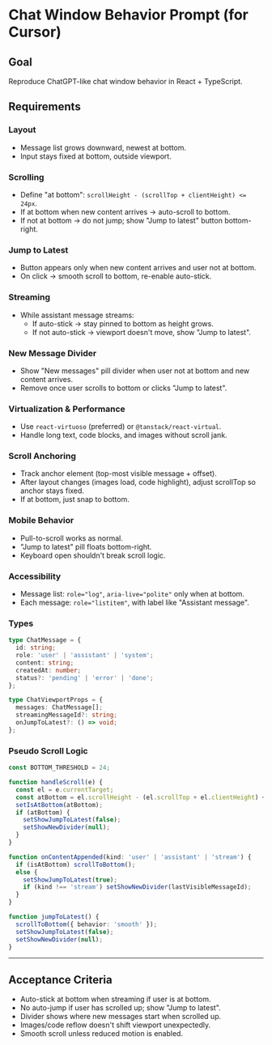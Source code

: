 # Chat Window Behavior Prompt (for Cursor)

## Goal

Reproduce ChatGPT-like chat window behavior in React + TypeScript.

## Requirements

### Layout

-   Message list grows downward, newest at bottom.
-   Input stays fixed at bottom, outside viewport.

### Scrolling

-   Define "at bottom":
    `scrollHeight - (scrollTop + clientHeight) <= 24px`.
-   If at bottom when new content arrives → auto-scroll to bottom.
-   If not at bottom → do not jump; show "Jump to latest" button
    bottom-right.

### Jump to Latest

-   Button appears only when new content arrives and user not at bottom.
-   On click → smooth scroll to bottom, re-enable auto-stick.

### Streaming

-   While assistant message streams:
    -   If auto-stick → stay pinned to bottom as height grows.
    -   If not auto-stick → viewport doesn't move, show "Jump to
        latest".

### New Message Divider

-   Show "New messages" pill divider when user not at bottom and new
    content arrives.
-   Remove once user scrolls to bottom or clicks "Jump to latest".

### Virtualization & Performance

-   Use `react-virtuoso` (preferred) or `@tanstack/react-virtual`.
-   Handle long text, code blocks, and images without scroll jank.

### Scroll Anchoring

-   Track anchor element (top-most visible message + offset).
-   After layout changes (images load, code highlight), adjust scrollTop
    so anchor stays fixed.
-   If at bottom, just snap to bottom.

### Mobile Behavior

-   Pull-to-scroll works as normal.
-   "Jump to latest" pill floats bottom-right.
-   Keyboard open shouldn't break scroll logic.

### Accessibility

-   Message list: `role="log"`, `aria-live="polite"` only when at
    bottom.
-   Each message: `role="listitem"`, with label like "Assistant
    message".

### Types

``` ts
type ChatMessage = {
  id: string;
  role: 'user' | 'assistant' | 'system';
  content: string;
  createdAt: number;
  status?: 'pending' | 'error' | 'done';
};

type ChatViewportProps = {
  messages: ChatMessage[];
  streamingMessageId?: string;
  onJumpToLatest?: () => void;
};
```

### Pseudo Scroll Logic

``` ts
const BOTTOM_THRESHOLD = 24;

function handleScroll(e) {
  const el = e.currentTarget;
  const atBottom = el.scrollHeight - (el.scrollTop + el.clientHeight) <= BOTTOM_THRESHOLD;
  setIsAtBottom(atBottom);
  if (atBottom) {
    setShowJumpToLatest(false);
    setShowNewDivider(null);
  }
}

function onContentAppended(kind: 'user' | 'assistant' | 'stream') {
  if (isAtBottom) scrollToBottom();
  else {
    setShowJumpToLatest(true);
    if (kind !== 'stream') setShowNewDivider(lastVisibleMessageId);
  }
}

function jumpToLatest() {
  scrollToBottom({ behavior: 'smooth' });
  setShowJumpToLatest(false);
  setShowNewDivider(null);
}
```

------------------------------------------------------------------------

## Acceptance Criteria

-   Auto-stick at bottom when streaming if user is at bottom.
-   No auto-jump if user has scrolled up; show "Jump to latest".
-   Divider shows where new messages start when scrolled up.
-   Images/code reflow doesn't shift viewport unexpectedly.
-   Smooth scroll unless reduced motion is enabled.
